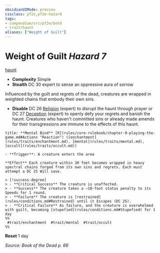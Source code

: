 ```yaml
---
obsidianUIMode: preview
cssclass: pf2e,pf2e-hazard
tags:
- compendium/src/pf2e/botd
- trait/haunt
aliases: ["Weight of Guilt"]
---
```

# Weight of Guilt *Hazard 7*  
[haunt](rules/traits/haunt.md "Haunt Hazard Trait")  

- **Complexity** Simple
- **Stealth** DC 30 expert to sense an oppressive aura of sorrow  

Influenced by the guilt and regrets of the dead, creatures are wrapped in weighted chains that embody their own sins.

- **Disable** DC 26 [Religion](compendium/skills.md#Religion) (expert) to disrupt the haunt through prayer or DC 27 [Deception](compendium/skills.md#Deception) (expert) to openly defy your regrets and banish the haunt. Creatures who haven't committed sins or already made amends for their transgressions are immune to the effects of this haunt.  

```ad-embed-ability
title: **Mental Bind** [R](rules/core-rulebook/chapter-9-playing-the-game.md#Actions "Reaction") ([enchantment](rules/traits/enchantment.md), [mental](rules/traits/mental.md), [occult](rules/traits/occult.md))

- **Trigger**: A creature enters the area

**Effect** Each creature within 30 feet becomes wrapped in heavy spectral chains forged from its own sins and regrets. Each must attempt a DC 25 Will save.

> [!success-degree] 
> - **Critical Success** The creature is unaffected.
> - **Success** The creature takes a –10-foot status penalty to its Speeds for 1 round.
> - **Failure** The creature is [restrained](rules/conditions.md#Restrained) until it Escapes (DC 25).
> - **Critical Failure** As failure, and the creature is overwhelmed with guilt, becoming [stupefied](rules/conditions.md#Stupefied) for 1 day  
%%
 #trait/enchantment  #trait/mental  #trait/occult 
%%
```

**Reset** 1 day  

*Source: Book of the Dead p. 66*